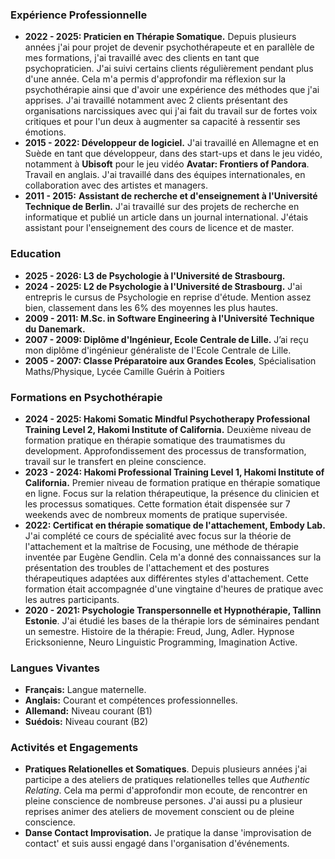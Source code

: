 
### Expérience Professionnelle 
- **2022 - 2025: Praticien en Thérapie Somatique.** Depuis plusieurs années j'ai pour projet de devenir psychothérapeute et en parallèle de mes formations, j'ai travaillé avec des clients en tant que psychopraticien. J'ai suivi certains clients régulièrement pendant plus d'une année. Cela m'a permis d'approfondir ma réflexion sur la psychothérapie ainsi que d'avoir une expérience des méthodes que j'ai apprises. J'ai travaillé notamment avec 2 clients présentant des organisations narcissiques avec qui j'ai fait du travail sur de fortes voix critiques et pour l'un deux à augmenter sa capacité à ressentir ses émotions.
- **2015 - 2022: Développeur de logiciel.** J'ai travaillé en Allemagne et en Suède en tant que développeur, dans des start-ups et dans le jeu vidéo, notamment à **Ubisoft** pour le jeu vidéo **Avatar: Frontiers of Pandora**. Travail en anglais. J'ai travaillé dans des équipes internationales, en collaboration avec des artistes et managers.
- **2011 - 2015:** **Assistant de recherche et d'enseignement à l'Université Technique de Berlin.** J'ai travaillé sur des projets de recherche en informatique et publié un article dans un journal international. J'étais assistant pour l'enseignement des cours de licence et de master. 
### Education
- **2025 - 2026: L3 de Psychologie à l'Université de Strasbourg.**
- **2024 - 2025: L2 de Psychologie à l'Université de Strasbourg.** J'ai entrepris le cursus de Psychologie en reprise d'étude. Mention assez bien, classement dans les 6% des moyennes les plus hautes. 
- **2009 - 2011: M.Sc. in Software Engineering à l'Université Technique du Danemark.**
- **2007 - 2009: Diplôme d'Ingénieur, Ecole Centrale de Lille.** J’ai reçu mon diplôme d'ingénieur généraliste de l'Ecole Centrale de Lille.
- **2005 - 2007: Classe Préparatoire aux Grandes Ecoles**, Spécialisation Maths/Physique, Lycée Camille Guérin à Poitiers
### Formations en Psychothérapie
- **2024 - 2025: Hakomi Somatic Mindful Psychotherapy Professional Training Level 2, Hakomi Institute of California.** Deuxième niveau de formation pratique en thérapie somatique des traumatismes du development. Approfondissement des processus de transformation, travail sur le transfert en pleine conscience.
- **2023 - 2024: Hakomi Professional Training Level 1, Hakomi Institute of California.** Premier niveau de formation pratique en thérapie somatique en ligne. Focus sur la relation thérapeutique, la présence du clinicien et les processus somatiques. Cette formation était dispensée sur 7 weekends avec de nombreux moments de pratique supervisée.
- **2022: Certificat en thérapie somatique de l'attachement, Embody Lab.** J'ai complété ce cours de spécialité avec focus sur la théorie de l'attachement et la maîtrise de Focusing, une méthode de thérapie inventée par Eugène Gendlin. Cela m'a donné des connaissances sur la présentation des troubles de l'attachement et des postures thérapeutiques adaptées aux différentes styles d'attachement. Cette formation était accompagnée d'une vingtaine d'heures de pratique avec les autres participants.
- **2020 - 2021: Psychologie Transpersonnelle et Hypnothérapie, Tallinn Estonie**. J'ai étudié les bases de la thérapie lors de séminaires pendant un semestre. Histoire de la thérapie: Freud, Jung, Adler. Hypnose Ericksonienne, Neuro Linguistic Programming, Imagination Active.
### Langues Vivantes 
- **Français:** Langue maternelle.
- **Anglais:** Courant et compétences professionnelles.
- **Allemand:** Niveau courant (B1)
- **Suédois:** Niveau courant (B2)
### Activités et Engagements
- **Pratiques Relationelles et Somatiques**. Depuis plusieurs années j'ai participe a des ateliers de pratiques relationelles telles que *Authentic Relating*. Cela ma permi d'approfondir mon ecoute, de rencontrer en pleine conscience de nombreuse persones. J'ai aussi pu a plusieur reprises animer des ateliers de movement conscient ou de pleine conscience.
- **Danse Contact Improvisation.** Je pratique la danse 'improvisation de contact' et suis aussi engagé dans l'organisation d'événements.